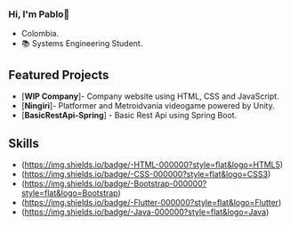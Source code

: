 ### Hi, I'm Pablo👋

- Colombia.
- 📚 Systems Engineering Student.

## Featured Projects

- [**WIP Company**]- Company website using HTML, CSS and JavaScript.
- [**Ningiri**]- Platformer and Metroidvania videogame powered by Unity.
- [**BasicRestApi-Spring**] - Basic Rest Api using Spring Boot.

## Skills

- (https://img.shields.io/badge/-HTML-000000?style=flat&logo=HTML5)
- (https://img.shields.io/badge/-CSS-000000?style=flat&logo=CSS3)
- (https://img.shields.io/badge/-Bootstrap-000000?style=flat&logo=Bootstrap)
- (https://img.shields.io/badge/-Flutter-000000?style=flat&logo=Flutter)
- (https://img.shields.io/badge/-Java-000000?style=flat&logo=Java)
